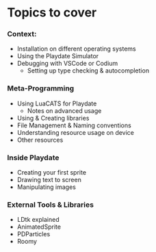 # Topics to cover

### Context:
- Installation on different operating systems
- Using the Playdate Simulator
- Debugging with VSCode or Codium
  - Setting up type checking & autocompletion

### Meta-Programming
- Using LuaCATS for Playdate
  - Notes on advanced usage
- Using & Creating libraries
- File Management & Naming conventions
- Understanding resource usage on device
- Other resources

### Inside Playdate
- Creating your first sprite
- Drawing text to screen
- Manipulating images

### External Tools & Libraries
- LDtk explained
- AnimatedSprite
- PDParticles
- Roomy
